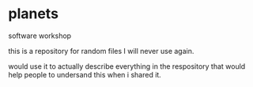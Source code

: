 # planets

software workshop

this is a repository for random files I will never use again. 

would use it to actually describe everything in the respository that would help people to undersand this when i shared it. 

